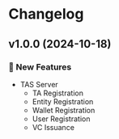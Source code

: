 # Changelog

## v1.0.0 (2024-10-18)

### 🚀 New Features
- TAS Server
    - TA Registration
    - Entity Registration
    - Wallet Registration
    - User Registration
    - VC Issuance